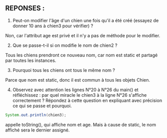 ## REPONSES :
1. Peut-on modifier l'âge d'un chien une fois qu'il a été créé (essayez de donner 10 ans à chien3 pour vérifier) ? 

Non, car l'attribut age est privé et il n'y a pas de méthode pour le modifier.

2. Que se passe-t-il si on modifie le nom de chien2 ?

Tous les chiens prendront ce nouveau nom, car nom est static et partagé par toutes les instances.

3. Pourquoi tous les chiens ont tous le même nom ?

Parce que nom est static, donc il est commun à tous les objets Chien.

4. Observez avec attention les lignes N°20 à N°26 du main() et réfléchissez : par quel miracle le chien3 à la ligne N°26 s'affiche correctement ?
   Répondez à cette question en expliquant avec précision ce qui se passe et pourquoi.

```java
System.out.println(chien3);
```
appelle toString(), qui affiche nom et age.
Mais à cause de static, le nom affiché sera le dernier assigné.

